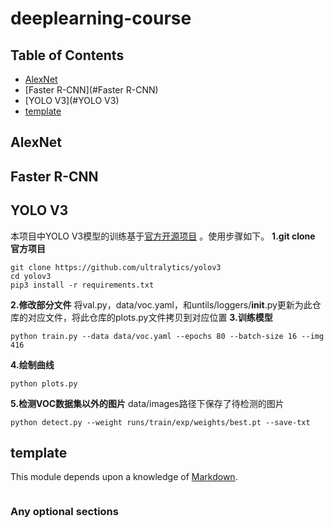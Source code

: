 # deeplearning-course

## Table of Contents

- [AlexNet](#AlexNet)
- [Faster R-CNN](#Faster R-CNN)
- [YOLO V3](#YOLO V3)
- [template](#template)


## AlexNet

## Faster R-CNN

## YOLO V3
本项目中YOLO V3模型的训练基于[官方开源项目](https://github.com/ultralytics/yolov3) 。使用步骤如下。
**1.git clone 官方项目**

```
git clone https://github.com/ultralytics/yolov3
cd yolov3
pip3 install -r requirements.txt
```
**2.修改部分文件**
将val.py，data/voc.yaml，和untils/loggers/__init__.py更新为此仓库的对应文件，将此仓库的plots.py文件拷贝到对应位置
**3.训练模型**
```
python train.py --data data/voc.yaml --epochs 80 --batch-size 16 --img 416
```

**4.绘制曲线**
```
python plots.py
```
**5.检测VOC数据集以外的图片**
data/images路径下保存了待检测的图片
```
python detect.py --weight runs/train/exp/weights/best.pt --save-txt
```

## template

This module depends upon a knowledge of [Markdown]().

```
```

### Any optional sections



